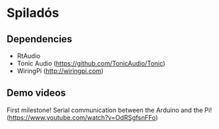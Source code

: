 Spiladós
========

Dependencies
------------
 * RtAudio
 * Tonic Audio (https://github.com/TonicAudio/Tonic)
 * WiringPi (http://wiringpi.com)

Demo videos
-----------
First milestone! Serial communication between the Arduino and the Pi!
(https://www.youtube.com/watch?v=OdRSgfsnFFo)
